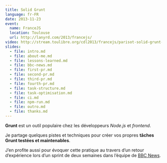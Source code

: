 ```yaml
---
title: Solid Grunt
language: fr-FR
date: 2013-11-23
event:
  name: FranceJS
  location: Toulouse
  url: http://lanyrd.com/2013/francejs/
video: http://stream.toulibre.org/cdl2013/francejs/parisot-solid-grunt-code-spaghetti-beton.mp4
slides:
  - file: intro.md
  - file: about-me.md
  - file: lessons-learned.md
  - file: bbc-news.md
  - file: first-pr.md
  - file: second-pr.md
  - file: third-pr.md
  - file: fourth-pr.md
  - file: task-structure.md
  - file: task-optimisation.md
  - file: ci.md
  - file: npm-run.md
  - file: outro.md
  - file: thanks.md
---
```


**Grunt** est un outil populaire chez les développeurs *Node.js* et *frontend*.

Je partage quelques pistes et techniques pour créer vos propres **tâches Grunt testées et maintenables**.

J’en profite aussi pour évoquer cette pratique au travers d’un retour d’expérience lors d’un sprint de deux semaines dans l’équipe de [BBC News](http://m.bbc.co.uk/news).
